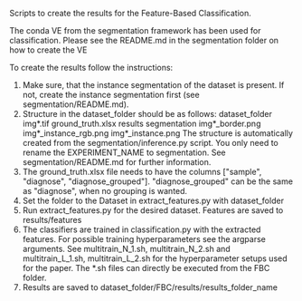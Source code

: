 Scripts to create the results for the Feature-Based Classification.

The conda VE from the segmentation framework has been used for classification. Please see the README.md in the segmentation folder on how to create the VE


To create the results follow the instructions:
1) Make sure, that the instance segmentation of the dataset is present. If not, create the instance segmentation first (see segmentation/README.md).
2) Structure in the dataset_folder should be as follows:
dataset_folder
    img*.tif
    ground_truth.xlsx
    results
        segmentation
            img*_border.png
            img*_instance_rgb.png
            img*_instance.png
The structure is automatically created from the segmentation/inference.py script. You only need to rename the EXPERIMENT_NAME to segmentation. See segmentation/README.md for further information.
4) The ground_truth.xlsx file needs to have the columns ["sample", "diagnose", "diagnose_grouped"]. "diagnose_grouped" can be the same as "diagnose", when no grouping is wanted.
3) Set the folder to the Dataset in extract_features.py with dataset_folder
4) Run extract_features.py for the desired dataset. Features are saved to results/features
5) The classifiers are trained in classification.py with the extracted features. For possible training hyperparameters see the argparse arguments. See multitrain_N_1.sh, multitrain_N_2.sh and multitrain_L_1.sh, multitrain_L_2.sh for the hyperparameter setups used for the paper. The *.sh files can directly be executed from the FBC folder.
6) Results are saved to dataset_folder/FBC/results/results_folder_name

